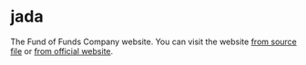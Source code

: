 # jada

The Fund of Funds Company website. You can visit the website 
[from source file](https://asim3.github.io/jada/) or 
[from official website](https://jada.com.sa/).
